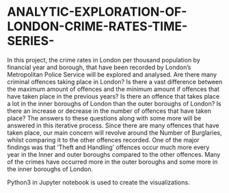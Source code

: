 # ANALYTIC-EXPLORATION-OF-LONDON-CRIME-RATES-TIME-SERIES-

In this project, the crime rates in London per thousand population by financial year and borough, that have been recorded by London’s Metropolitan Police Service will be explored and analysed. Are there many criminal offences taking place in London? Is there a vast difference between the maximum amount of offences and the minimum amount if offences that have taken place in the previous years? Is there an offence that takes place a lot in the inner boroughs of London than the outer boroughs of London? Is there an increase or decrease in the number of offences that have taken place? The answers to these questions along with some more will be answered in this iterative process. Since there are many offences that have taken place, our main concern will revolve around the Number of Burglaries, whilst comparing it to the other offences recorded. One of the major findings was that ‘Theft and Handling’ offences occur much more every year in the Inner and outer boroughs compared to the other offences. Many of the crimes have occurred more in the outer boroughs and some more in the inner boroughs of London. 

Python3 in Jupyter notebook is used to create the visualizations.
